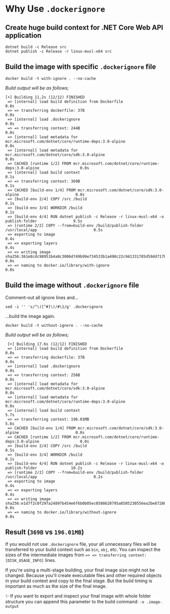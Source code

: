 # Why Use `.dockerignore`

## Create huge build context for .NET Core Web API application

```
dotnet build -c Release src
dotnet publish -c Release -r linux-musl-x64 src
```

## Build the image with specific `.dockerignore` file

`docker build -t with-ignore . --no-cache`

_Build output will be as follows;_
```
[+] Building 11.2s (12/12) FINISHED
 => [internal] load build definition from Dockerfile                                                 0.0s
 => => transferring dockerfile: 37B                                                                  0.0s
 => [internal] load .dockerignore                                                                    0.0s
 => => transferring context: 244B                                                                    0.0s
 => [internal] load metadata for mcr.microsoft.com/dotnet/core/runtime-deps:3.0-alpine               0.0s
 => [internal] load metadata for mcr.microsoft.com/dotnet/core/sdk:3.0-alpine                        0.0s
 => CACHED [runtime 1/2] FROM mcr.microsoft.com/dotnet/core/runtime-deps:3.0-alpine                  0.0s
 => [internal] load build context                                                                    0.1s
 => => transferring context: 369B                                                                    0.1s
 => CACHED [build-env 1/4] FROM mcr.microsoft.com/dotnet/core/sdk:3.0-alpine                         0.0s
 => [build-env 2/4] COPY /src /build                                                                 0.1s
 => [build-env 3/4] WORKDIR /build                                                                   0.1s
 => [build-env 4/4] RUN dotnet publish -c Release -r linux-musl-x64 -o publish-folder                9.5s
 => [runtime 2/2] COPY --from=build-env /build/publish-folder /usr/local/app                         0.5s
 => exporting to image                                                                               0.4s
 => => exporting layers                                                                              0.4s
 => => writing image sha256:361e8cdc98951b4a8c3006d749b99e734533b1a498c22c941331785d59dd717b         0.0s
 => => naming to docker.io/library/with-ignore                                                       0.0s
```

## Build the image without `.dockerignore` file

Comment-out all ignore lines and...

`sed -i '' 's/^\([^#]\)/#\1/g' .dockerignore`

...build the image again.

`docker build -t without-ignore . --no-cache`

_Build output will be as follows;_
```
 [+] Building 17.6s (12/12) FINISHED
 => [internal] load build definition from Dockerfile                                                 0.0s
 => => transferring dockerfile: 37B                                                                  0.0s
 => [internal] load .dockerignore                                                                    0.0s
 => => transferring context: 256B                                                                    0.0s
 => [internal] load metadata for mcr.microsoft.com/dotnet/core/sdk:3.0-alpine                        0.0s
 => [internal] load metadata for mcr.microsoft.com/dotnet/core/runtime-deps:3.0-alpine               0.0s
 => [internal] load build context                                                                    5.7s
 => => transferring context: 196.01MB                                                                5.6s
 => CACHED [build-env 1/4] FROM mcr.microsoft.com/dotnet/core/sdk:3.0-alpine                         0.0s
 => CACHED [runtime 1/2] FROM mcr.microsoft.com/dotnet/core/runtime-deps:3.0-alpine                  0.0s
 => [build-env 2/4] COPY /src /build                                                                 0.5s
 => [build-env 3/4] WORKDIR /build                                                                   0.1s
 => [build-env 4/4] RUN dotnet publish -c Release -r linux-musl-x64 -o publish-folder               10.2s
 => [runtime 2/2] COPY --from=build-env /build/publish-folder /usr/local/app                         0.2s
 => exporting to image                                                                               0.4s
 => => exporting layers                                                                              0.4s
 => => writing image sha256:e1d7f2c0f297a24897b454e6f6b0b05ec0588620795a8505230556ea2be87286         0.0s
 => => naming to docker.io/library/without-ignore                                                    0.0s
 ```

 ## Result (`369B` vs `196.01MB`)

 If you would not use `.dockerignore` file, your all unnecessary files will be transferred to your build context such as `bin`, `obj`, etc. You can inspect the sizes of the intermediate images from `=> => transferring context: [DISK_USAGE_INFO]` lines.

If you're using a multi-stage building, your final image size might not be changed. Because you'll create executable files and other required objects in your build context and copy to the final stage. But the build timing is important as much as the size of the final image.

:sparkles: If you want to export and inspect your final image with whole folder structure you can append this parameter to the build command: `-o .image-output`